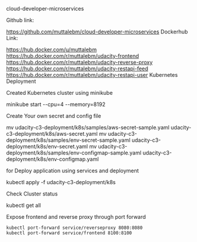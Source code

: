 cloud-developer-microservices

Github link:

https://github.com/muttalebm/cloud-developer-microservices
Dockerhub Link:

https://hub.docker.com/u/muttalebm https://hub.docker.com/r/muttalebm/udacity-frontend https://hub.docker.com/r/muttalebm/udacity-reverse-proxy https://hub.docker.com/r/muttalebm/udacity-restapi-feed https://hub.docker.com/r/muttalebm/udacity-restapi-user
Kubernetes Deployment

Created Kubernetes cluster using minikube

minikube start --cpu=4 --memory=8192

Create Your own secret and config file

mv udacity-c3-deployment/k8s/samples/aws-secret-sample.yaml udacity-c3-deployment/k8s/aws-secret.yaml
mv udacity-c3-deployment/k8s/samples/env-secret-sample.yaml udacity-c3-deployment/k8s/env-secret.yaml
mv udacity-c3-deployment/k8s/samples/env-configmap-sample.yaml udacity-c3-deployment/k8s/env-configmap.yaml

for Deploy application using services and deployment

kubectl apply -f udacity-c3-deployment/k8s

Check Cluster status

kubectl get all

Expose frontend and reverse proxy through port forward

    kubectl port-forward service/reverseproxy 8080:8080
    kubectl port-forward service/frontend 8100:8100

